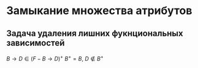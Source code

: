# Замыкание множества атрибутов

## Задача удаления лишних фукнциональных зависимостей


$B \rightarrow D \in (F - B \rightarrow D)^{+}$
$B^+ = B$, $D \notin B^+$
